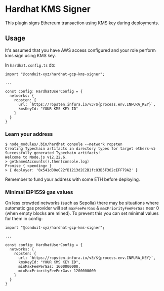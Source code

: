# Hardhat KMS Signer

This plugin signs Ethereum transaction using KMS key during deployments.

## Usage

It's assumed that you have AWS access configured and your role perform kms:sign using KMS key.

In `hardhat.config.ts` do:

```
import "@conduit-xyz/hardhat-gcp-kms-signer";

...

const config: HardhatUserConfig = {
  networks: {
    ropsten: {
      url: `https://ropsten.infura.io/v3/${process.env.INFURA_KEY}`,
      kmsKeyId: "YOUR KMS KEY ID"
    }
  }
}
```

### Learn your address

```
$ node_modules/.bin/hardhat console --network ropsten
Creating Typechain artifacts in directory types for target ethers-v5
Successfully generated Typechain artifacts!
Welcome to Node.js v12.22.6.
> getNamedAccounts().then(console.log)
Promise { <pending> }
> { deployer: '0x541dD0eC22fB1213d2C2B1fc83B5F302cEFF79A2' }
```

Remember to fund your address with some ETH before deploying.

### Minimal EIP1559 gas values

On less crowded networks (such as Sepolia) there may be situations where automatic gas provider will set 
`maxFeePerGas` & `maxPriorityFeePerGas` near 0 (when empty blocks are mined). To prevent this you can
set minimal values for them in config:

```
import "@conduit-xyz/hardhat-gcp-kms-signer";

...

const config: HardhatUserConfig = {
  networks: {
    ropsten: {
      url: `https://ropsten.infura.io/v3/${process.env.INFURA_KEY}`,
      kmsKeyId: "YOUR KMS KEY ID",
      minMaxFeePerGas: 1600000000,
      mixMaxPriorityFeePerGas: 1200000000
    }
  }
}
```

